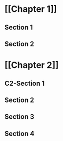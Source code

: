 # [[Chapter 1]]
## Section 1
## Section 2
# [[Chapter 2]]
## C2-Section 1
## Section 2
## Section 3
## Section 4



